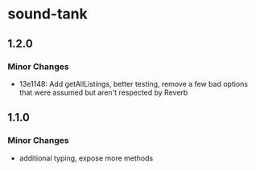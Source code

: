 # sound-tank

## 1.2.0

### Minor Changes

- 13e1148: Add getAllListings, better testing, remove a few bad options that were assumed but aren't respected by Reverb

## 1.1.0

### Minor Changes

- additional typing, expose more methods
